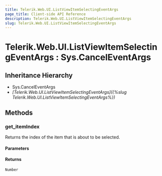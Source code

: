 ```yaml
---
title: Telerik.Web.UI.ListViewItemSelectingEventArgs
page_title: Client-side API Reference
description: Telerik.Web.UI.ListViewItemSelectingEventArgs
slug: Telerik.Web.UI.ListViewItemSelectingEventArgs
---
```


# Telerik.Web.UI.ListViewItemSelectingEventArgs : Sys.CancelEventArgs

## Inheritance Hierarchy

* Sys.CancelEventArgs
* *[Telerik.Web.UI.ListViewItemSelectingEventArgs]({%slug Telerik.Web.UI.ListViewItemSelectingEventArgs%})*


## Methods

### get_itemIndex

Returns the index of the item that is about to be selected.

#### Parameters

#### Returns

`Number`

